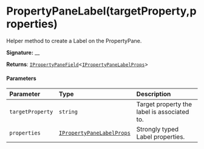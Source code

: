 # PropertyPaneLabel(targetProperty,properties)



Helper method to create a Label on the PropertyPane.

**Signature:** __

**Returns**: [`IPropertyPaneField`](../../sp-webpart-base/interface/ipropertypanefield.md)<[`IPropertyPaneLabelProps`](../../sp-webpart-base/interface/ipropertypanelabelprops.md)>





#### Parameters


| Parameter	   | Type    | Description |
|:-------------|:---------------|:------------|
| `targetProperty`    | `string` | Target property the label is associated to. |
| `properties`    | [`IPropertyPaneLabelProps`](../../sp-webpart-base/interface/ipropertypanelabelprops.md) | Strongly typed Label properties. |


